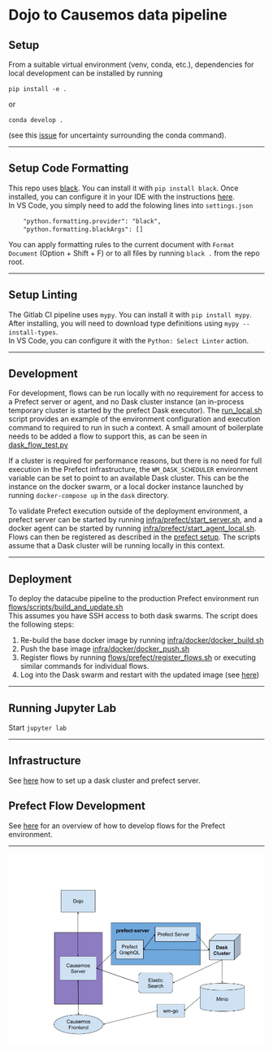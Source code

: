 # Dojo to Causemos data pipeline

## Setup

From a suitable virtual environment (venv, conda, etc.), dependencies for local development can be installed by running
```
pip install -e .
```
or
```
conda develop .
```
(see this [issue](https://github.com/conda/conda-build/issues/1992) for uncertainty surrounding the conda command).

---

## Setup Code Formatting

This repo uses [black](https://black.readthedocs.io/en/stable/index.html). You can install it with `pip install black`. Once installed, you can configure it in your IDE with the instructions [here](https://black.readthedocs.io/en/stable/integrations/editors.html).  
In VS Code, you simply need to add the folowing lines into `settings.json`
```
    "python.formatting.provider": "black",
    "python.formatting.blackArgs": []
```

You can apply formatting rules to the current document with `Format Document` (Option + Shift + F) or to all files by running `black .` from the repo root.

---

## Setup Linting

The Gitlab CI pipeline uses `mypy`. You can install it with `pip install mypy`.  
After installing, you will need to download type definitions using `mypy --install-types`.  
In VS Code, you can configure it with the `Python: Select Linter` action.  

---

## Development

For development, flows can be run locally with no requirement for access to a Prefect server or agent, and no Dask cluster instance (an in-process temporary cluster is started by the prefect Dask executor).  The [run_local.sh](./flows/run_local.sh) script provides an example of the environment configuration and execution command to required to run in such a context.  A small amount of boilerplate needs to be added a flow to support this, as can be seen in [dask_flow_test.py](./flows/dask_flow_test.py)

If a cluster is required for performance reasons, but there is no need for full execution in the Prefect infrastructure, the `WM_DASK_SCHEDULER` environment variable can be set to point to an available Dask cluster.  This can be the instance on the docker swarm, or a local docker instance launched by running `docker-compose up` in the `dask` directory.

To validate Prefect execution outside of the deployment environment, a prefect server can be started by running [infra/prefect/start_server.sh](./infra/prefect/start_server.sh), and a docker agent can be started by running [infra/prefect/start_agent_local.sh](./infra/prefect/start_agent_local.sh).  Flows can then be registered as described in the [prefect setup](./infra/prefect/setup.md).  The scripts assume that a Dask cluster will be running locally in this context.

---

## Deployment

To deploy the datacube pipeline to the production Prefect environment run [flows/scripts/build_and_update.sh](./flows/scripts/build_and_update.sh)  
This assumes you have SSH access to both dask swarms. The script does the following steps:

1. Re-build the base docker image by running [infra/docker/docker_build.sh](./infra/docker/docker_build.sh)
2. Push the base image [infra/docker/docker_push.sh](./infra/docker/docker_push.sh)
3. Register flows by running [flows/prefect/register_flows.sh](./flows/prefect/register_flows.sh) or executing similar commands for individual flows.
4. Log into the Dask swarm and restart with the updated image (see [here](./infra/dask/setup.md))

---

## Running Jupyter Lab

Start `jupyter lab`

---

## Infrastructure

See [here](./infra/README.md) how to set up a dask cluster and prefect server.
## Prefect Flow Development

See [here](./flows/README.md) for an overview of how to develop flows for the Prefect environment.

---

![](./doc/DatacubePipeline-BigPicture.jpg)
